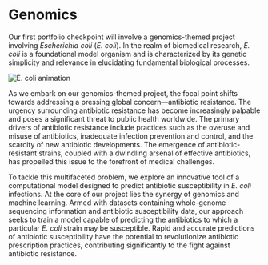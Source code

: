 # Genomics

Our first portfolio checkpoint will involve a genomics-themed project involving *Escherichia coli* (*E. coli*).
In the realm of biomedical research, *E. coli* is a foundational model organism and is characterized by its genetic simplicity and relevance in elucidating fundamental biological processes.

![E. coli animation](https://mir-s3-cdn-cf.behance.net/project_modules/disp/76ba5919588097.562dcebc4c912.gif)

As we embark on our genomics-themed project, the focal point shifts towards addressing a pressing global concern&mdash;antibiotic resistance.
The urgency surrounding antibiotic resistance has become increasingly palpable and poses a significant threat to public health worldwide.
The primary drivers of antibiotic resistance include practices such as the overuse and misuse of antibiotics, inadequate infection prevention and control, and the scarcity of new antibiotic developments.
The emergence of antibiotic-resistant strains, coupled with a dwindling arsenal of effective antibiotics, has propelled this issue to the forefront of medical challenges.

To tackle this multifaceted problem, we explore an innovative tool of a computational model designed to predict antibiotic susceptibility in *E. coli* infections.
At the core of our project lies the synergy of genomics and machine learning.
Armed with datasets containing whole-genome sequencing information and antibiotic susceptibility data, our approach seeks to train a model capable of predicting the antibiotics to which a particular *E. coli* strain may be susceptible.
Rapid and accurate predictions of antibiotic susceptibility have the potential to revolutionize antibiotic prescription practices, contributing significantly to the fight against antibiotic resistance.
